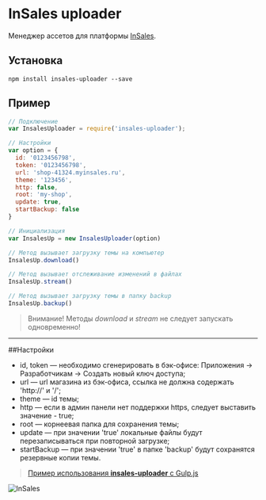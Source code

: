 # InSales uploader
Менеджер ассетов для платформы [InSales](http://www.insales.ru/).

## Установка

```
npm install insales-uploader --save
```

## Пример

```javascript
// Подключение
var InsalesUploader = require('insales-uploader');

// Настройки
var option = {
  id: '0123456798',
  token: '0123456798',
  url: 'shop-41324.myinsales.ru',
  theme: '123456',
  http: false,
  root: 'my-shop',
  update: true,
  startBackup: false
}

// Инициализация
var InsalesUp = new InsalesUploader(option)

// Метод вызывает загрузку темы на компьютер
InsalesUp.download()

// Метод вызывает отслеживание изменений в файлах
InsalesUp.stream()

// Метод вызывает загрузку темы в папку backup
InsalesUp.backup()

```

> Внимание! Методы *download* и *stream* не следует запускать одновременно!

---

##Настройки
* id, token — необходимо сгенерировать в бэк-офисе: Приложения -> Разработчикам -> Создать новый ключ доступа;
* url — url магазина из бэк-офиса, ссылка не должна содержать 'http://' и '/';
* theme — id темы;
* http — если в админ панели нет поддержки https, следует выставить значение - true;
* root — корнеевая папка для сохранения темы;
* update — при значении 'true' локальные файлы будут перезаписываться при повторной загрузке;
* startBackup — при значении 'true' в папке 'backup' будут сохранятся резервные копии темы.

> [Пример использования **insales-uploader** с Gulp.js](https://github.com/brainmurder/InSales-uploader-gulp-test)

![InSales](https://cdn.rawgit.com/brainmurder/insales-uploader/master/insales.png)
